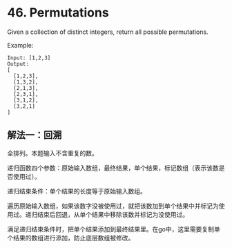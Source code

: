 # 46. Permutations
Given a collection of distinct integers, return all possible permutations.

Example:
```
Input: [1,2,3]
Output:
[
  [1,2,3],
  [1,3,2],
  [2,1,3],
  [2,3,1],
  [3,1,2],
  [3,2,1]
]
```
## 解法一：回溯

全排列。本题输入不含重复的数。

递归函数四个参数：原始输入数组，最终结果，单个结果，标记数组（表示该数是否使用过）。

递归结束条件：单个结果的长度等于原始输入数组。

遍历原始输入数组，如果该数字没被使用过，就把该数加到单个结果中并标记为使用过。递归结束后回退，从单个结果中移除该数并标记为没使用过。

满足递归结束条件时，把单个结果添加到最终结果里。在go中，这里需要复制单个结果的数组进行添加，防止底层数组被修改。